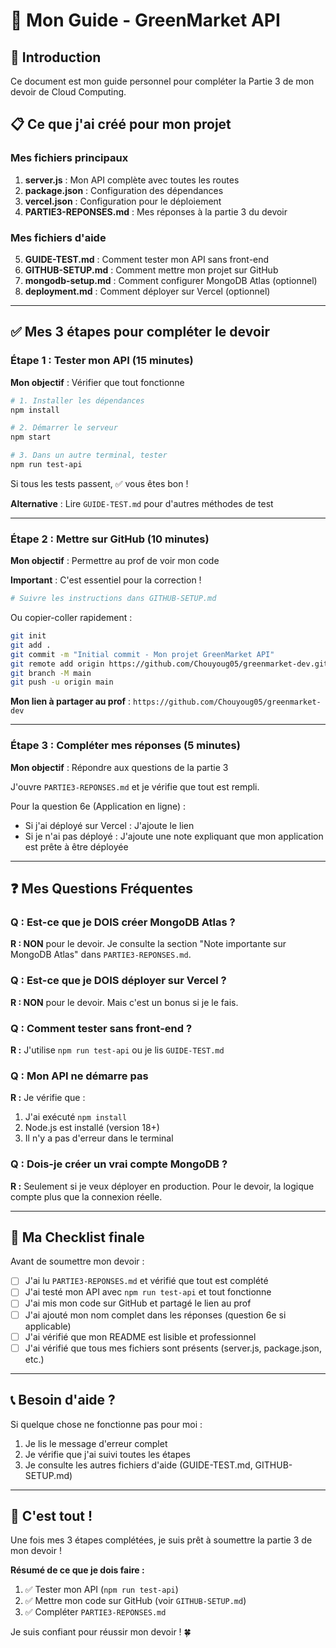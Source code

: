 # 🚀 Mon Guide - GreenMarket API

## 👋 Introduction

Ce document est mon guide personnel pour compléter la Partie 3 de mon devoir de Cloud Computing.

## 📋 Ce que j'ai créé pour mon projet

### Mes fichiers principaux

1. **server.js** : Mon API complète avec toutes les routes
2. **package.json** : Configuration des dépendances
3. **vercel.json** : Configuration pour le déploiement
4. **PARTIE3-REPONSES.md** : Mes réponses à la partie 3 du devoir

### Mes fichiers d'aide

5. **GUIDE-TEST.md** : Comment tester mon API sans front-end
6. **GITHUB-SETUP.md** : Comment mettre mon projet sur GitHub
7. **mongodb-setup.md** : Comment configurer MongoDB Atlas (optionnel)
8. **deployment.md** : Comment déployer sur Vercel (optionnel)

---

## ✅ Mes 3 étapes pour compléter le devoir

### Étape 1 : Tester mon API (15 minutes)

**Mon objectif** : Vérifier que tout fonctionne

```bash
# 1. Installer les dépendances
npm install

# 2. Démarrer le serveur
npm start

# 3. Dans un autre terminal, tester
npm run test-api
```

Si tous les tests passent, ✅ vous êtes bon !

**Alternative** : Lire `GUIDE-TEST.md` pour d'autres méthodes de test

---

### Étape 2 : Mettre sur GitHub (10 minutes)

**Mon objectif** : Permettre au prof de voir mon code

**Important** : C'est essentiel pour la correction !

```bash
# Suivre les instructions dans GITHUB-SETUP.md
```

Ou copier-coller rapidement :

```bash
git init
git add .
git commit -m "Initial commit - Mon projet GreenMarket API"
git remote add origin https://github.com/Chouyoug05/greenmarket-dev.git
git branch -M main
git push -u origin main
```

**Mon lien à partager au prof** : `https://github.com/Chouyoug05/greenmarket-dev`

---

### Étape 3 : Compléter mes réponses (5 minutes)

**Mon objectif** : Répondre aux questions de la partie 3

J'ouvre `PARTIE3-REPONSES.md` et je vérifie que tout est rempli.

Pour la question 6e (Application en ligne) :
- Si j'ai déployé sur Vercel : J'ajoute le lien
- Si je n'ai pas déployé : J'ajoute une note expliquant que mon application est prête à être déployée

---

## ❓ Mes Questions Fréquentes

### Q : Est-ce que je DOIS créer MongoDB Atlas ?

**R : NON** pour le devoir. Je consulte la section "Note importante sur MongoDB Atlas" dans `PARTIE3-REPONSES.md`.

### Q : Est-ce que je DOIS déployer sur Vercel ?

**R : NON** pour le devoir. Mais c'est un bonus si je le fais.

### Q : Comment tester sans front-end ?

**R :** J'utilise `npm run test-api` ou je lis `GUIDE-TEST.md`

### Q : Mon API ne démarre pas

**R :** Je vérifie que :
1. J'ai exécuté `npm install`
2. Node.js est installé (version 18+)
3. Il n'y a pas d'erreur dans le terminal

### Q : Dois-je créer un vrai compte MongoDB ?

**R :** Seulement si je veux déployer en production. Pour le devoir, la logique compte plus que la connexion réelle.

---

## 🎯 Ma Checklist finale

Avant de soumettre mon devoir :

- [ ] J'ai lu `PARTIE3-REPONSES.md` et vérifié que tout est complété
- [ ] J'ai testé mon API avec `npm run test-api` et tout fonctionne
- [ ] J'ai mis mon code sur GitHub et partagé le lien au prof
- [ ] J'ai ajouté mon nom complet dans les réponses (question 6e si applicable)
- [ ] J'ai vérifié que mon README est lisible et professionnel
- [ ] J'ai vérifié que tous mes fichiers sont présents (server.js, package.json, etc.)

---

## 📞 Besoin d'aide ?

Si quelque chose ne fonctionne pas pour moi :

1. Je lis le message d'erreur complet
2. Je vérifie que j'ai suivi toutes les étapes
3. Je consulte les autres fichiers d'aide (GUIDE-TEST.md, GITHUB-SETUP.md)

---

## 🎉 C'est tout !

Une fois mes 3 étapes complétées, je suis prêt à soumettre la partie 3 de mon devoir !

**Résumé de ce que je dois faire :**
1. ✅ Tester mon API (`npm run test-api`)
2. ✅ Mettre mon code sur GitHub (voir `GITHUB-SETUP.md`)
3. ✅ Compléter `PARTIE3-REPONSES.md`

Je suis confiant pour réussir mon devoir ! 🍀
